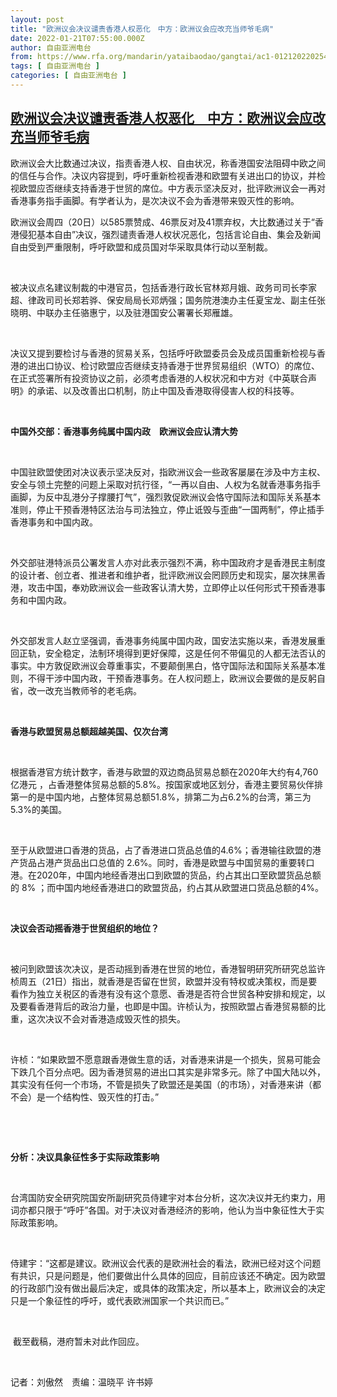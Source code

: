 ```yaml
---
layout: post
title: "欧洲议会决议谴责香港人权恶化　中方：欧洲议会应改充当师爷毛病"
date: 2022-01-21T07:55:00.000Z
author: 自由亚洲电台
from: https://www.rfa.org/mandarin/yataibaodao/gangtai/ac1-01212022025455.html
tags: [ 自由亚洲电台 ]
categories: [ 自由亚洲电台 ]
---
```

<!--1642751700000-->
[欧洲议会决议谴责香港人权恶化　中方：欧洲议会应改充当师爷毛病](https://www.rfa.org/mandarin/yataibaodao/gangtai/ac1-01212022025455.html)
------

<div>
<p></p><p>欧洲议会大比数通过决议，指责香港人权、自由状况，称香港国安法阻碍中欧之间的信任与合作。决议内容提到，呼吁重新检视香港和欧盟有关进出口的协议，并检视欧盟应否继续支持香港于世贸的席位。中方表示坚决反对，批评欧洲议会一再对香港事务指手画脚。有学者认为，是次决议不会为香港带来毁灭性的影响。</p><p>欧洲议会周四（20日）以585票赞成、46票反对及41票弃权，大比数通过关于“香港侵犯基本自由”决议，强烈谴责香港人权状况恶化，包括言论自由、集会及新闻自由受到严重限制，呼吁欧盟和成员国对华采取具体行动以至制裁。</p><p> </p><p>被决议点名建议制裁的中港官员，包括香港行政长官林郑月娥、政务司司长李家超、律政司司长郑若骅、保安局局长邓炳强；国务院港澳办主任夏宝龙、副主任张晓明、中联办主任骆惠宁，以及驻港国安公署署长郑雁雄。</p><p> </p><p>决议又提到要检讨与香港的贸易关系，包括呼吁欧盟委员会及成员国重新检视与香港的进出口协议、检讨欧盟应否继续支持香港于世界贸易组织（WTO）的席位、在正式签署所有投资协议之前，必须考虑香港的人权状况和中方对《中英联合声明》的承诺、以及改善出口机制，防止中国及香港取得侵害人权的科技等。</p><p> </p><p><strong>中国外交部：香港事务纯属中国内政　欧洲议会应认清大势</strong></p><p><strong> </strong></p><p>中国驻欧盟使团对决议表示坚决反对，指欧洲议会一些政客屡屡在涉及中方主权、安全与领土完整的问题上采取对抗行径，“一再以自由、人权为名就香港事务指手画脚，为反中乱港分子撑腰打气”，强烈敦促欧洲议会恪守国际法和国际关系基本准则，停止干预香港特区法治与司法独立，停止诋毁与歪曲“一国两制”，停止插手香港事务和中国内政。</p><p> </p><p>外交部驻港特派员公署发言人亦对此表示强烈不满，称中国政府才是香港民主制度的设计者、创立者、推进者和维护者，批评欧洲议会罔顾历史和现实，屡次抹黑香港，攻击中国，奉劝欧洲议会一些政客认清大势，立即停止以任何形式干预香港事务和中国内政。</p><p> </p><p>外交部发言人赵立坚强调，香港事务纯属中国内政，国安法实施以来，香港发展重回正轨，安全稳定，法制环境得到更好保障，这是任何不带偏见的人都无法否认的事实。中方敦促欧洲议会尊重事实，不要颠倒黑白，恪守国际法和国际关系基本准则，不得干涉中国内政，干预香港事务。在人权问题上，欧洲议会要做的是反躬自省，改一改充当教师爷的老毛病。</p><p> </p><p><strong>香港与欧盟贸易总额超越美国、仅次台湾</strong></p><p><strong> </strong></p><p>根据香港官方统计数字，香港与欧盟的双边商品贸易总额在2020年大约有4,760亿港元 ，占香港整体贸易总额的5.8%。按国家或地区划分，香港主要贸易伙伴排第一的是中国内地，占整体贸易总额51.8%，排第二为占6.2%的台湾，第三为5.3%的美国。</p><p> </p><p>至于从欧盟进口香港的货品，占了香港进口货品总值的4.6%；香港输往欧盟的港产货品占港产货品出口总值的 2.6%。同时，香港是欧盟与中国贸易的重要转口港。在2020年，中国内地经香港出口到欧盟的货品，约占其出口至欧盟货品总额的 8% ；而中国内地经香港进口的欧盟货品，约占其从欧盟进口货品总额的4%。</p><p> </p><p><strong>决议会否动摇香港于世贸组织的地位？</strong></p><p><strong> </strong></p><p>被问到欧盟该次决议，是否动摇到香港在世贸的地位，香港智明研究所研究总监许桢周五（21日）指出，就香港是否留在世贸，欧盟并没有特权或决策权，而是要看作为独立关税区的香港有没有这个意愿、香港是否符合世贸各种安排和规定，以及要看香港背后的政治力量，也即是中国。许桢认为，按照欧盟占香港贸易额的比重，这次决议不会对香港造成毁灭性的损失。</p><p> </p><p>许桢：“如果欧盟不愿意跟香港做生意的话，对香港来讲是一个损失，贸易可能会下跌几个百分点吧。因为香港贸易的进出口其实是非常多元。除了中国大陆以外，其实没有任何一个市场，不管是损失了欧盟还是美国（的市场），对香港来讲（都不会）是一个结构性、毁灭性的打击。”</p><p> </p><p> </p><p><strong>分析：决议具象征性多于实际政策影响</strong></p><p><strong> </strong></p><p>台湾国防安全研究院国安所副研究员侍建宇对本台分析，这次决议并无约束力，用词亦都只限于“呼吁”各国。对于决议对香港经济的影响，他认为当中象征性大于实际政策影响。</p><p> </p><p>侍建宇：“这都是建议。欧洲议会代表的是欧洲社会的看法，欧洲已经对这个问题有共识，只是问题是，他们要做出什么具体的回应，目前应该还不确定。因为欧盟的行政部门没有做出最后决定，或具体的政策决定，所以基本上，欧洲议会的决定只是一个象征性的呼吁，或代表欧洲国家一个共识而已。”</p><p> </p><p> 截至截稿，港府暂未对此作回应。</p><p> </p><p>记者：刘傲然　责编：温晓平 许书婷</p>
</div>

